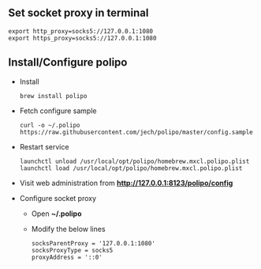 ## Set socket proxy in terminal
  ```
  export http_proxy=socks5://127.0.0.1:1080
  export https_proxy=socks5://127.0.0.1:1080
  ```

## Install/Configure polipo

* Install

  ```brew install polipo```
  
* Fetch configure sample

  ```curl -o ~/.polipo https://raw.githubusercontent.com/jech/polipo/master/config.sample```
  
* Restart service

  ```
  launchctl unload /usr/local/opt/polipo/homebrew.mxcl.polipo.plist
  launchctl load /usr/local/opt/polipo/homebrew.mxcl.polipo.plist
  ```

* Visit web administration from **http://127.0.0.1:8123/polipo/config**
* Configure socket proxy
  - Open **~/.polipo**
  - Modify the below lines
  
    ```
    socksParentProxy = '127.0.0.1:1080'
    socksProxyType = socks5
    proxyAddress = '::0'
    ```
